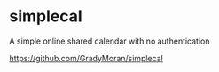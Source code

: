# simplecal
A simple online shared calendar with no authentication

https://github.com/GradyMoran/simplecal
